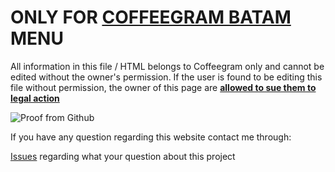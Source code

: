 # ONLY FOR [COFFEEGRAM BATAM](https://www.instagram.com/coffeegram.btm/?hl=en) MENU
All information in this file / HTML belongs to Coffeegram only and cannot be edited without the owner's permission. If the user is found to be editing this file without permission, the owner of this page are <ins>**allowed to sue them to legal action**</ins>

![Proof from Github](https://user-images.githubusercontent.com/56989580/149709024-11a65519-808a-432b-a793-d9f67cb3a55b.png "Github License")


If you have any question regarding this website contact me through:

[Issues](https://github.com/Coffeegram/working-experience/issues) regarding what your question about this project

